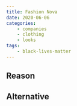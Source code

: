 ```yaml
---
title: Fashion Nova
date: 2020-06-06
categories:
    - companies
    - clothing
    - looks
tags:
    - black-lives-matter
---
```


## Reason


## Alternative


